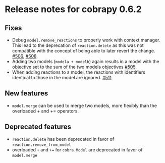 # Release notes for cobrapy 0.6.2

## Fixes

- Debug `model.remove_reactions` to properly work with context manager.
  This lead to the deprecation of `reaction.delete` as this was not compatible
  with the concept of being able to later revert the change.
  [#506](https://github.com/opencobra/cobrapy/issues/506),
  [#508](https://github.com/opencobra/cobrapy/pull/508).
- Adding two models (`modela + modelb`) again results in a model with
  the objective set to the sum of the two models objectives
  [#505](https://github.com/opencobra/cobrapy/issues/505).
- When adding reactions to a model, the reactions with identifiers
  identical to those in the model are
  ignored. [#511](https://github.com/opencobra/cobrapy/issues/511)

## New features
- `model.merge` can be used to merge two models, more flexibly than
  the overloaded + and += operators.

## Deprecated features

- `reaction.delete` has been deprecated in favor of `reaction.remove_from_model`
- overloaded `+` and `+=` for `cobra.Model` are deprecated in favor of
  `model.merge`
